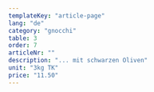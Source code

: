 ```yaml
---
templateKey: "article-page"
lang: "de"
category: "gnocchi"
table: 3
order: 7
articleNr: ""
description: "... mit schwarzen Oliven"
unit: "3kg TK"
price: "11.50"
---
```

